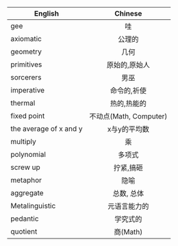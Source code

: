| English       | Chinese       |
| ------------- |:-------------:|
| gee           | 哇             |
| axiomatic     | 公理的         |
| geometry      | 几何         |
| primitives    | 原始的,原始人   |
| sorcerers     | 男巫           |
| imperative    | 命令的,祈使     |
| thermal       | 热的,热能的     |
| fixed point   | 不动点(Math, Computer) |
| the average of x and y   | x与y的平均数 |
| multiply      | 乘            |
| polynomial    | 多项式         |
| screw up      | 拧紧,搞砸      |
| metaphor      | 隐喻          |
| aggregate     | 总数, 总体     |
| Metalinguistic| 元语言能力的    |
| pedantic      | 学究式的    |
| quotient      | 商(Math)    |